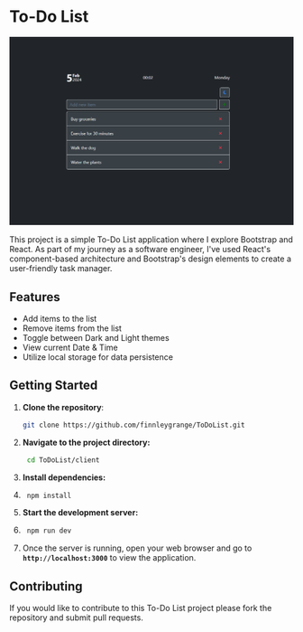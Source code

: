 # To-Do List

![Image of To-Do List](ToDoList.PNG)

This project is a simple To-Do List application where I explore Bootstrap and React. As part of my journey as a software engineer, I've used React's component-based architecture and Bootstrap's design elements to create a user-friendly task manager. 


## Features
- Add items to the list
- Remove items from the list
- Toggle between Dark and Light themes
- View current Date & Time
- Utilize local storage for data persistence

## Getting Started
1. **Clone the repository**:
   ```bash
   git clone https://github.com/finnleygrange/ToDoList.git
   ```
2. **Navigate to the project directory:**
   ```bash
    cd ToDoList/client
   ```
3. **Install dependencies:**
4. ```bash
    npm install
   ```
5. **Start the development server:**
6. ```bash
    npm run dev
   ```
7. Once the server is running, open your web browser and go to **`http://localhost:3000`** to view the application.

## Contributing
If you would like to contribute to this To-Do List project please fork the repository and submit pull requests.
  
